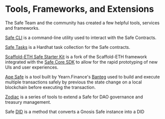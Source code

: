 # Tools, Frameworks, and Extensions

The Safe Team and the community has created a few helpful tools, services and frameworks.&#x20;

[Safe CLI](https://github.com/gnosis/safe-cli) is a command-line utility used to interact with the Safe Contracts.&#x20;

[Safe Tasks](https://github.com/gnosis/safe-tasks/) is a Hardhat task collection for the Safe contracts.

[Scaffold-ETH Safe Starter Kit](https://github.com/scaffold-eth/scaffold-eth/tree/gnosis-starter-kit) is a fork of the Scaffold-ETH framework integrated with the [Safe Core SDK](sdks/core-sdk.md) to allow for the rapid prototyping of new UIs and user experiences.&#x20;

[Ape Safe](https://safe.ape.tax) is a tool built by Yearn.Finance's [Banteg](https://github.com/banteg) used to build and execute multiple transactions safely by previous the state change on a local blockchain before executing the transaction.&#x20;

[Zodiac](https://github.com/gnosis/zodiac) is a series of tools to extend a Safe for DAO governance and treasury management.

Safe [DID](https://github.com/ceramicnetwork/CIP/blob/main/CIPs/CIP-101/CIP-101.md) is a method that converts a Gnosis Safe instance into a DID

&#x20;

